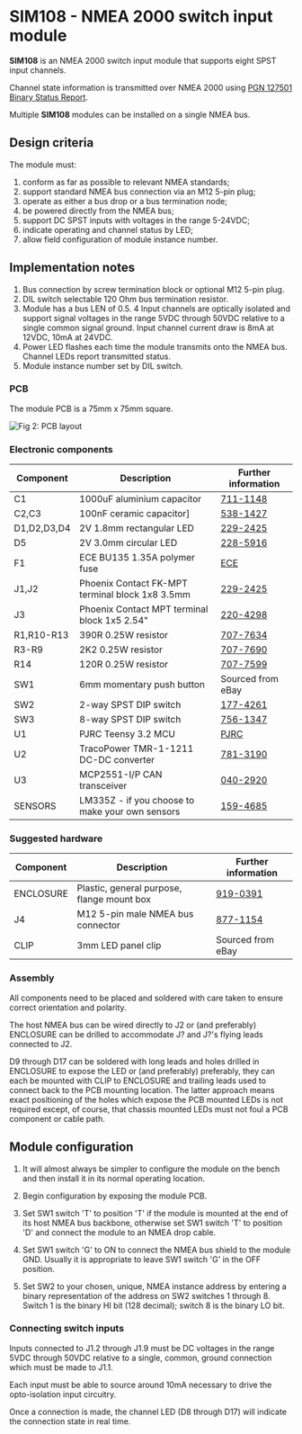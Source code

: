 # SIM108 - NMEA 2000 switch input module

__SIM108__ is an NMEA 2000 switch input module that supports eight
SPST input channels.

Channel state information is transmitted over NMEA 2000 using 
[PGN 127501 Binary Status Report]().

Multiple __SIM108__ modules can be installed on a single NMEA bus.

## Design criteria

The module must:

1. conform as far as possible to relevant NMEA standards;
2. support standard NMEA bus connection via an M12 5-pin plug;
3. operate as either a bus drop or a bus termination node;
4. be powered directly from the NMEA bus;
5. support DC SPST inputs with voltages in the range 5-24VDC;
6. indicate operating and channel status by LED;
7. allow field configuration of module instance number.

## Implementation notes

1. Bus connection by screw termination block or optional M12 5-pin plug.
2. DIL switch selectable 120 Ohm bus termination resistor.
3. Module has a bus LEN of 0.5.
4  Input channels are optically isolated and support signal voltages in the range 5VDC through 50VDC relative to a single common signal ground. Input channel current draw is 8mA at 12VDC, 10mA at 24VDC.
5. Power LED flashes each time the module transmits onto the NMEA bus. Channel LEDs report transmitted status.
6. Module instance number set by DIL switch.

### PCB

The module PCB is a 75mm x 75mm square. 

![Fig 2: PCB layout](images/SIM108.brd.svg)

### Electronic components

| Component   | Description                                     | Further information
|------------ |------------------------------------------------ |--------------------- |
| C1          | 1000uF aluminium capacitor                      | [711-1148](https://uk.rs-online.com/web/p/aluminium-capacitors/7111148)
| C2,C3       | 100nF ceramic capacitor]                        | [538-1427](https://uk.rs-online.com/web/p/mlccs-multilayer-ceramic-capacitors/5381427)
| D1,D2,D3,D4 | 2V 1.8mm rectangular LED                        | [229-2425](https://uk.rs-online.com/web/p/leds/2292425)
| D5          | 2V 3.0mm circular LED                           | [228-5916](https://uk.rs-online.com/web/p/leds/2285916)
| F1          | ECE BU135 1.35A polymer fuse                    | [ECE](https://www.ece.com.tw/images/cgcustom/file020170930043926.pdf)
| J1,J2       | Phoenix Contact FK-MPT terminal block 1x8 3.5mm | [229-2425](https://uk.rs-online.com/web/p/pcb-terminal-blocks/8020169)
| J3          | Phoenix Contact MPT terminal block 1x5 2.54"    | [220-4298](https://uk.rs-online.com/web/p/pcb-terminal-blocks/2204298)
| R1,R10-R13  | 390R 0.25W resistor                             | [707-7634](https://uk.rs-online.com/web/p/through-hole-resistors/7077634)
| R3-R9       | 2K2 0.25W resistor                              | [707-7690](https://uk.rs-online.com/web/p/through-hole-resistors/7077690)
| R14         | 120R 0.25W resistor                             | [707-7599](https://uk.rs-online.com/web/p/through-hole-resistors/7077599)
| SW1         | 6mm momentary push button                       | Sourced from eBay
| SW2         | 2-way SPST DIP switch                           | [177-4261](https://uk.rs-online.com/web/p/dip-sip-switches/1774261)
| SW3         | 8-way SPST DIP switch                           | [756-1347](https://uk.rs-online.com/web/p/dip-sip-switches/7561347)
| U1          | PJRC Teensy 3.2 MCU                             | [PJRC](https://www.pjrc.com/store/teensy32.html)
| U2          | TracoPower TMR-1-1211 DC-DC converter           | [781-3190](https://uk.rs-online.com/web/p/dc-dc-converters/7813190)
| U3          | MCP2551-I/P CAN transceiver                     | [040-2920](https://uk.rs-online.com/web/p/can-interface-ics/0402920)
| SENSORS     | LM335Z - if you choose to make your own sensors | [159-4685](https://uk.rs-online.com/web/p/temperature-humidity-sensor-ics/1594685)

### Suggested hardware

| Component   | Description                                     | Further information
|------------ |------------------------------------------------ |--------------------- |
| ENCLOSURE   | Plastic, general purpose, flange mount box      | [919-0391](https://uk.rs-online.com/web/p/general-purpose-enclosures/9190391)
| J4          | M12 5-pin male NMEA bus connector               | [877-1154](https://uk.rs-online.com/web/p/industrial-circular-connectors/8771154)
| CLIP        | 3mm LED panel clip                              | Sourced from eBay

### Assembly

All components need to be placed and soldered with care taken to
ensure correct orientation and polarity.

The host NMEA bus can be wired directly to J2 or (and preferably)
ENCLOSURE can be drilled to accommodate J? and J?'s flying leads
connected to J2.

D9 through D17 can be soldered with long leads and holes drilled in
ENCLOSURE to expose the LED or (and preferably) preferably, they can
each be mounted with CLIP to ENCLOSURE and trailing leads used to
connect back to the PCB mounting location.
The latter approach means exact positioning of the holes which
expose the PCB mounted LEDs is not required except, of course, that
chassis mounted LEDs must not foul a PCB component or cable path.

## Module configuration

1. It will almost always be simpler to configure the module on the bench
   and then install it in its normal operating location.

2. Begin configuration by exposing the module PCB.

3. Set SW1 switch 'T' to position 'T' if the module is mounted at the end
   of its host NMEA bus backbone, otherwise set SW1 switch 'T' to position
   'D' and connect the module to an NMEA drop cable.

4. Set SW1 switch 'G' to ON to connect the NMEA bus shield to the module
   GND.  Usually it is appropriate to leave SW1 switch 'G' in the OFF
   position.

5. Set SW2 to your chosen, unique, NMEA instance address by entering a binary
   representation of the address on SW2 switches 1 through 8. Switch 1 is
   the binary HI bit (128 decimal); switch 8 is the binary LO bit.

### Connecting switch inputs

Inputs connected to J1.2 through J1.9 must be DC voltages in the range
5VDC through 50VDC relative to a single, common, ground connection
which must be made to J1.1.

Each input must be able to source around 10mA necessary to drive the
opto-isolation input circuitry.

Once a connection is made, the channel LED (D8 through D17) will indicate
the connection state in real time.
